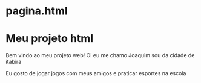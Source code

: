 # pagina.html
<!DOCTYPE html>
<html lang="pt-br">
<head>
    <meta charset="UTF-8">
    <meta name="viewport" content="width=device-width, initial-scale=1.0">
    <title>Meu projeto html</title>
</head>
<body>
    <h1>Meu projeto html</h1>
    <p>
        Bem vindo ao meu projeto web! Oi eu me chamo Joaquim sou da cidade de itabira
    </p>
    <p>
        Eu gosto de jogar jogos com meus amigos e praticar esportes na escola
    </p>
</body>
</html>
